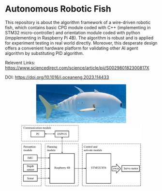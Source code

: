 # Autonomous Robotic Fish
This repository is about the algorithm framework of a wire-driven robotic fish, which contains basic CPG module coded with C++ (implementing in STM32 micro-controller) and orientation module coded with python (impplementing in Raspberry Pi 4B). The algorithm is robust and is applied for experiment testing in real world directly. Moreover, this desperate design offers a convenient hardware platform for validating other AI agent algorithm by substituting PID algorithm. 

Relevent Links: https://www.sciencedirect.com/science/article/pii/S002980182300817X

DOI: https://doi.org/10.1016/j.oceaneng.2023.114433


<div align="center">
  <img src="images/Prototype.png" style="width: 300px; height: auto>
</div>



Hareware framework
<div align="center">
  <img src="images/Hareware framework.png" style="width: 400px; height: auto >
</div>



Controller diagram
<div align="center">
  <img src="images/Control diagram.png" style="width: 400px; height: auto >
</div>
